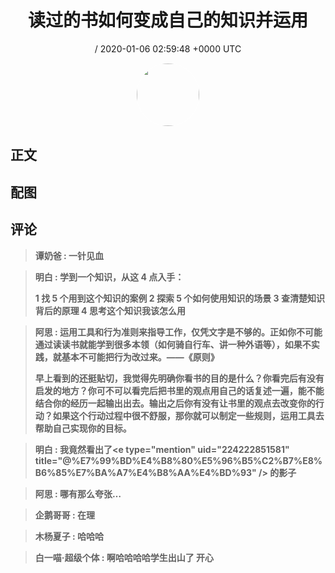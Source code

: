 <h1 align="center">读过的书如何变成自己的知识并运用</h1>
<p align="center">
    <a> / 2020-01-06 02:59:48 &#43;0000 UTC</a>
</p>

<div align="center">
    <img src="" width="100" height="100" style="border:1px solid;border-radius:50%; color:#ffffff"/>
</div>

## 正文

<div>

</div>

## 配图
<div class="image" align="center">

</div>

## 评论

<div align="left">
<div>

<blockquote >
<span> <strong>谭奶爸 : 一针见血 </strong></span>
</blockquote>

<blockquote >
<span> <strong>明白 : 学到一个知识，从这 4 点入手：

1 找 5 个用到这个知识的案例
2 探索 5 个如何使用知识的场景
3 查清楚知识背后的原理
4 思考这个知识我该怎么用 </strong></span>
</blockquote>

<blockquote >
<span> <strong>阿思 : 运用工具和行为准则来指导工作，仅凭文字是不够的。正如你不可能通过读读书就能学到很多本领（如何骑自行车、讲一种外语等），如果不实践，就基本不可能把行为改过来。——《原则》

早上看到的还挺贴切，我觉得先明确你看书的目的是什么？你看完后有没有启发的地方？你可不可以看完后把书里的观点用自己的话复述一遍，能不能结合你的经历一起输出出去。输出之后你有没有让书里的观点去改变你的行动？如果这个行动过程中很不舒服，那你就可以制定一些规则，运用工具去帮助自己实现你的目标。 </strong></span>
</blockquote>

<blockquote >
<span> <strong>明白 : 我竟然看出了&lt;e type=&#34;mention&#34; uid=&#34;224222851581&#34; title=&#34;@%E7%99%BD%E4%B8%80%E5%96%B5%C2%B7%E8%B6%85%E7%BA%A7%E4%B8%AA%E4%BD%93&#34; /&gt; 的影子 </strong></span>
</blockquote>

<blockquote >
<span> <strong>阿思 : 哪有那么夸张… </strong></span>
</blockquote>

<blockquote >
<span> <strong>企鹅哥哥 : 在理 </strong></span>
</blockquote>

<blockquote >
<span> <strong>木杨夏子 : 哈哈哈 </strong></span>
</blockquote>

<blockquote >
<span> <strong>白一喵·超级个体 : 啊哈哈哈哈学生出山了 开心 </strong></span>
</blockquote>

</div>
</div>